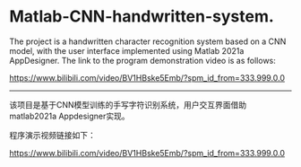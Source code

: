 # Matlab-CNN-handwritten-system.

 The project is a handwritten character recognition system based on a CNN model, with the user interface implemented using Matlab 2021a AppDesigner.
The link to the program demonstration video is as follows:

https://www.bilibili.com/video/BV1HBske5Emb/?spm_id_from=333.999.0.0

------------------------------------------------------------------------------------------------------------------------------------------------------------------------------------------------------------------------------------------
该项目是基于CNN模型训练的手写字符识别系统，用户交互界面借助matlab2021a Appdesigner实现。

程序演示视频链接如下：

https://www.bilibili.com/video/BV1HBske5Emb/?spm_id_from=333.999.0.0
